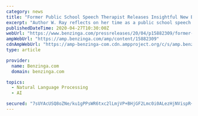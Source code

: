 ```yaml
---
category: news
title: "Former Public School Speech Therapist Releases Insightful New Book to Raise Awareness of Importance of Speech Therapy in Schools"
excerpt: "Author W. Ray reflects on her time as a public school speech therapist including the ups and downs of the position and how rewarding, humorous and challenging it can be"
publishedDateTime: 2020-04-27T10:30:00Z
webUrl: "https://www.benzinga.com/pressreleases/20/04/p15882309/former-public-school-speech-therapist-releases-insightful-new-book-to-raise-awareness-of-importanc"
ampWebUrl: "https://amp.benzinga.com/amp/content/15882309"
cdnAmpWebUrl: "https://amp-benzinga-com.cdn.ampproject.org/c/s/amp.benzinga.com/amp/content/15882309"
type: article

provider:
  name: Benzinga.com
  domain: benzinga.com

topics:
  - Natural Language Processing
  - AI

secured: "7sUYAcUSQ8oZNe/ku1gPPsWR6txc2lLmjVP+BHjGF2Lmc0i0ALezHjNVispR+AjUI8L0Ce3AHBQRmED+2en/2+fbmz5+DFgT9jvEY7Z/MYfCJAxPknWD3/Kxnfe+TCahz1FNxR3YQe46vKevRTGcKKT+DmEckDtKZ07iVJBu9QorN9Eo5zWsh/k2D6G8NOIMHQqrsv0x+g5Z54Qi6hydZmjjMm9lyLnLd9VgSnHfRoqeYklDBYSPSh22mOCRQoGEN3FGueixnzWan+cDmYKnP8SxvVUEl9XrK4F/lraZrtJ1nYd6qIfqtR2d69psPhOF;+QQwOMfRiPMySoA/o/RYRg=="
---
```


